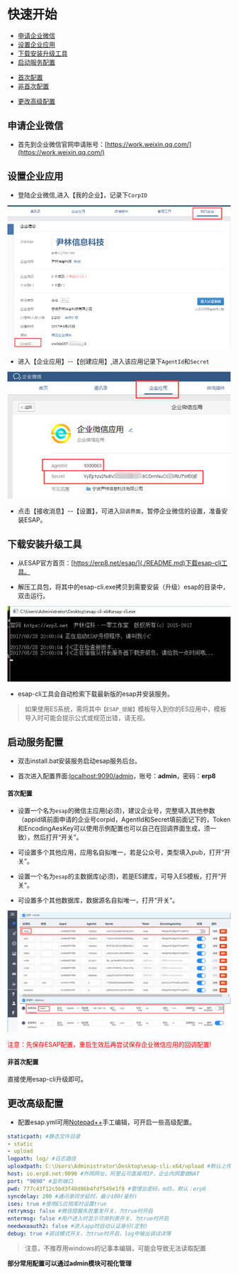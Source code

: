 # 快速开始

* [申请企业微信](#申请企业微信)
* [设置企业应用](#设置企业应用)
* [下载安装升级工具](#下载安装升级工具)
* [启动服务配置](#启动服务配置)
 - [首次配置](#首次配置)
 - [非首次配置](#非首次配置)
* [更改高级配置](#更改高级配置)

## 申请企业微信
* 首先到企业微信官网申请账号：[https://work.weixin.qq.com/](https://work.weixin.qq.com/)

## 设置企业应用
* 登陆企业微信,进入【我的企业】，记录下`CorpID`

![](./img/s0-2.png)

* 进入【企业应用】--【创建应用】,进入该应用记录下`AgentId`和`Secret`

![](./img/s0-1.png)

* 点击【接收消息】--【设置】，可进入`回调界面`，暂停企业微信的设置，准备安装ESAP。

## 下载安装升级工具
* 从ESAP官方首页：[https://erp8.net/esap/](./README.md)下载esap-cli工具。

* 解压工具包，将其中的esap-cli.exe拷贝到需要安装（升级）esap的目录中，双击运行。

![](./img/esap-cli.jpg)

* esap-cli工具会自动检索下载最新版的esap并安装服务。

> 如果使用ES系统，需将其中`【ESAP_提醒】`模板导入到你的ES应用中，模板导入时可能会提示公式或规范出错，请无视。

## 启动服务配置
* 双击install.bat安装服务启动esap服务后台。

* 首次进入配置界面:[localhost:9090/admin](http://localhost:9090/admin)，账号：**admin**，密码：**erp8**

#### 首次配置
* 设置一个名为`esap`的微信主应用(必须)，建议企业号，完整填入其他参数（appid填前面申请的企业号corpid，AgentId和Secret填前面记下的，Token和EncodingAesKey可以使用示例配置也可以自己在回调界面生成，须一致），然后打开“开关”。

* 可设置多个其他应用，应用名自拟唯一，若是公众号，类型填入pub，打开“开关”。

* 设置一个名为`esap`的主数据库(必须)，若是ES建库，可导入ES模板，打开“开关”。

* 可设置多个其他数据库，数据源名自拟唯一，打开“开关”。

![](./img/firstCfg.png)

<span style="color:red">注意：先保存ESAP配置，重启生效后再尝试保存企业微信应用的回调配置!</span>

#### 非首次配置
直接使用esap-cli升级即可。

## 更改高级配置

* 配置esap.yml可用[Notepad++](https://www.baidu.com/s?wd=notepadd%2B%2B)手工编辑，可开启一些高级配置。

```yaml
staticpath: #静态文件目录
- static
- upload
logpath: log/ #日志路径
uploadpath: C:\Users\Administrator\Desktop\esap-cli-x64/upload #默认上传路径
host: io.erp8.net:9090 #外网网址，阿里云可直接用IP，企业内网要做NAT
port: "9090" #监听端口
pwd: 777c43f12c5bd3f40d86b4fdf549e1f8 #管理台密码，md5，默认：erp8
syncdelay: 200 #通讯录同步延时，最小100(毫秒)
ises: true #使用ES应用库时设置true
retrymsg: false #微信提醒失败重发开关，为true时开启
entermsg: false #用户进入时显示可用列表开关，为true时开启
needwxoauth2: false #进入app时自动认证身份(定制)
debug: true #调试模式开关，为true时开启，log中输出调试详情
```

> 注意，不推荐用windows的记事本编辑，可能会导致无法读取配置

**部分常用配置可以通过admin模块可视化管理**
